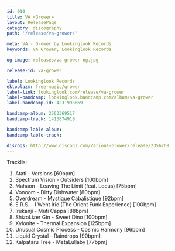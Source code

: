 ```yaml
---
id: 010
title: VA «Grower»
layout: ReleasePage
category: discography
path: '/release/va-grower/'

meta: VA - Grower by Lookinglook Records
keywords: VA Grower, Lookinglook Records

og-image: releases/va-grower-og.jpg

release-id: va-grower

label: Lookinglook Records
ektoplazm: free-music/grower
label-link: lookinglook.com/release/va-grower
label-bandcamp: lookinglook.bandcamp.com/album/va-grower
label-bandcamp-id: 4231998669

bandcamp-album: 2563369517
bandcamp-track: 1413874919

bandcamp-lable-album: 
bandcamp-lable-track: 

discogs: http://www.discogs.com/Various-Grower/release/2356268
---
```


Tracklis:

01. Atati - Versions [60bpm]
02. Spectrum Vision - Outsiders [100bpm]
03. Mahaon - Leaving The Limit (feat. Locus) [75bpm]
04. Vonoom - Dirty Dishwater [80bpm]
05. Overdream - Mystique Cabalistique [92bpm]
06. E.R.S. - I Went Irie (The Orient Funk Experience) [100bpm]
07. Irukanji - Muti Cappa [88bpm]
08. ShizoLizer Gin - Sweet Dino [100bpm]
09. Xylonite - Thermal Expansion [125bpm]
10. Unusual Cosmic Process - Cosmic Harmony [96bpm]
11. Liquid Crystal - Raindrops [90bpm]
12. Kalpataru Tree - MetaLullaby [77bpm]





